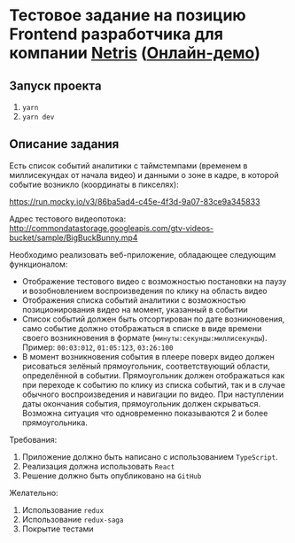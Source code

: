 # Тестовое задание на позицию Frontend разработчика для компании [Netris](https://netris.ru/) ([Онлайн-демо](https://netris-test.vercel.app/))

## Запуск проекта

1. `yarn`
2. `yarn dev`

## Описание задания

Есть список событий аналитики с таймстемпами (временем в миллисекундах от начала видео) и данными о зоне в кадре, в которой событие возникло (координаты в пикселях):

https://run.mocky.io/v3/86ba5ad4-c45e-4f3d-9a07-83ce9a345833

Адрес тестового видеопотока:
http://commondatastorage.googleapis.com/gtv-videos-bucket/sample/BigBuckBunny.mp4

Необходимо реализовать веб-приложение, обладающее следующим функционалом:
- Отображение тестового видео с возможностью постановки на паузу и возобновлением воспроизведения по клику на область видео
- Отображения списка событий аналитики с возможностью позиционирования видео на момент, указанный в событии
- Список событий должен быть отсортирован по дате возникновения, само событие должно отображаться в списке в виде времени своего возникновения в формате (`минуты:секунды:миллисекунды`). Пример: `00:03:012`, `01:05:123`, `03:26:100`
- В момент возникновения события в плеере поверх видео должен рисоваться зелёный прямоугольник, соответствующий области, определённой в событии. Прямоугольник должен отображаться как при переходе к событию по клику из списка событий, так и в случае обычного воспроизведения и навигации по видео. При наступлении даты окончания события, прямоугольник должен скрываться. Возможна ситуация что одновременно показываются 2 и более прямоугольника.

Требования:
1. Приложение должно быть написано с использованием `TypeScript`.
2. Реализация должна использовать `React`
3. Решение должно быть опубликовано на `GitHub`

Желательно:
1. Использование `redux`
2. Использование `redux-saga`
3. Покрытие тестами